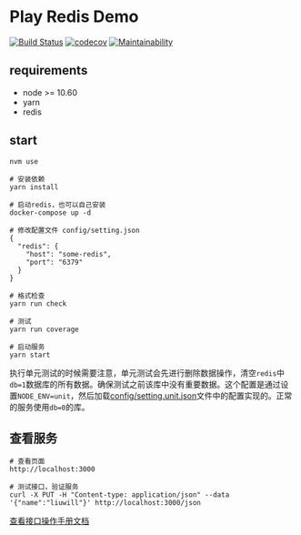 # Play Redis Demo
[![Build Status](https://travis-ci.org/liuwill/play-redis-demo.svg?branch=master)](https://travis-ci.org/liuwill/play-redis-demo)
[![codecov](https://codecov.io/gh/liuwill/play-redis-demo/branch/master/graph/badge.svg)](https://codecov.io/gh/liuwill/play-redis-demo)
[![Maintainability](https://api.codeclimate.com/v1/badges/b95b1ad9293439682b75/maintainability)](https://codeclimate.com/github/liuwill/play-redis-demo/maintainability)


## requirements

- node >= 10.60
- yarn
- redis

## start

```shell
nvm use

# 安装依赖
yarn install

# 启动redis，也可以自己安装
docker-compose up -d

# 修改配置文件 config/setting.json
{
  "redis": {
    "host": "some-redis",
    "port": "6379"
  }
}

# 格式检查
yarn run check

# 测试
yarn run coverage

# 启动服务
yarn start

```

执行单元测试的时候需要注意，单元测试会先进行删除数据操作，清空`redis`中`db=1`数据库的所有数据。确保测试之前该库中没有重要数据。这个配置是通过设置`NODE_ENV=unit`，然后加载[config/setting.unit.json](config/setting.unit.json)文件中的配置实现的。正常的服务使用`db=0`的库。


## 查看服务

```shell
# 查看页面
http://localhost:3000

# 测试接口，验证服务
curl -X PUT -H "Content-type: application/json" --data '{"name":"liuwill"}' http://localhost:3000/json
```

[查看接口操作手册文档](./MANUAL.md)
